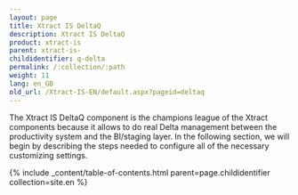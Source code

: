 ```yaml
---
layout: page
title: Xtract IS DeltaQ
description: Xtract IS DeltaQ
product: xtract-is
parent: xtract-is-
childidentifier: q-delta
permalink: /:collection/:path
weight: 11
lang: en_GB
old_url: /Xtract-IS-EN/default.aspx?pageid=deltaq
---
```


The Xtract IS DeltaQ component is the champions league of the Xtract components because it allows to do real Delta management between the productivity system and the BI/staging layer. In the following section, we will begin by describing the steps needed to configure all of the necessary customizing settings.

{% include _content/table-of-contents.html parent=page.childidentifier collection=site.en %}